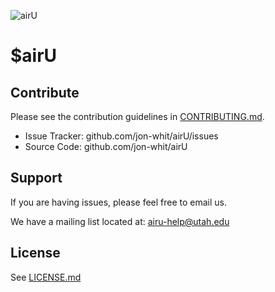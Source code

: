 ![airU](https://raw.github.com/jon-whit/airU/master/airU.png)

$airU
=====

Contribute
----------
Please see the contribution guidelines in [CONTRIBUTING.md](./CONTRIBUTING.md).

- Issue Tracker: github.com/jon-whit/airU/issues
- Source Code: github.com/jon-whit/airU

Support
-------
If you are having issues, please feel free to email us.

We have a mailing list located at: airu-help@utah.edu

License
-------
See [LICENSE.md](./LICENSE.md)

